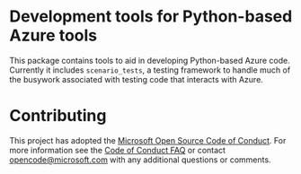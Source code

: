 # Development tools for Python-based Azure tools

This package contains tools to aid in developing Python-based Azure code.
Currently it includes `scenario_tests`,
a testing framework to handle much of the busywork
associated with testing code that interacts with Azure.

# Contributing

This project has adopted the [Microsoft Open Source Code of Conduct](https://opensource.microsoft.com/codeofconduct/). For more information see the [Code of Conduct FAQ](https://opensource.microsoft.com/codeofconduct/faq/) or contact [opencode@microsoft.com](mailto:opencode@microsoft.com) with any additional questions or comments.
